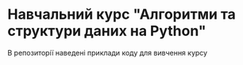 # Навчальний курс "Алгоритми та структури даних на Python"

В репозиторії наведені приклади коду для вивчення курсу
